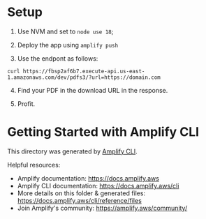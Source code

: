 # Setup

1. Use NVM and set to `node use 18`;

2. Deploy the app using `amplify push`

3. Use the endpont as follows:

`curl https://fbsp2af6b7.execute-api.us-east-1.amazonaws.com/dev/pdfs3/?url=https://domain.com`

4. Find your PDF in the download URL in the response.

5. Profit.

# Getting Started with Amplify CLI
This directory was generated by [Amplify CLI](https://docs.amplify.aws/cli).

Helpful resources:
- Amplify documentation: https://docs.amplify.aws
- Amplify CLI documentation: https://docs.amplify.aws/cli
- More details on this folder & generated files: https://docs.amplify.aws/cli/reference/files
- Join Amplify's community: https://amplify.aws/community/
